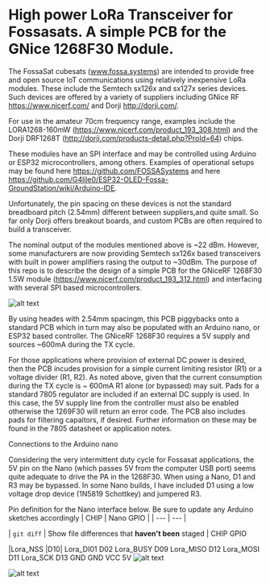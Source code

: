 # High power LoRa Transceiver for Fossasats.  A simple PCB for the GNice 1268F30 Module.
The FossaSat cubesats (www.fossa.systems) are intended to provide free and open source IoT communications using relatively inexpensive LoRa modules.  These include the Semtech sx126x and sx127x series devices.  Such devices are offered by a variety of suppliers including GNice RF https://www.nicerf.com/ and Dorji http://dorji.com/.  

For use in the amateur 70cm frequency range, examples include the LORA1268-160mW (https://www.nicerf.com/product_193_308.html) and the Dorji DRF1268T (http://dorji.com/products-detail.php?ProId=64) chips.  

These modules have an SPI interface and may be controlled using Arduino or ESP32 microcontrollers, among others.  Examples of operational setups may be found here https://github.com/FOSSASystems and here https://github.com/G4lile0/ESP32-OLED-Fossa-GroundStation/wiki/Arduino-IDE.

Unfortunately, the pin spacing on these devices is not the standard breadboard pitch (2.54mm)  different between suppliers,and quite small.  So far only Dorji offers breakout boards, and custom PCBs are often required to build a transceiver.

The nominal output of the modules mentioned above is ~22 dBm.  However, some manufacturers are now providing Semtech sx126x based transceivers with built in power amplifiers rasing the output to ~30dBm.  The purpose of this repo is to describe the design of a simple PCB for the GNiceRF 1268F30 1.5W module (https://www.nicerf.com/product_193_312.html) and interfacing with several SPI based microcontrollers.


![alt text](https://github.com/N6RFM/LoRA-PCB/blob/master/pix/PCBv1.2.png)

By using heades with 2.54mm spacingm, this PCB piggybacks onto a standard PCB which in turn may also be populated with an Arduino nano, or ESP32 based controller.
The GNiceRF 1268F30 requires a 5V supply and sources ~600mA during the TX cycle.  

For those applications where provision of external DC power is desired, then the PCB incudes provision for a simple current limiting resistor (R1) or a voltage divider (R1, R2).  As noted above, given that the current consumption during the TX cycle is ~ 600mA R1 alone (or bypassed) may suit. Pads for a standard 7805 regulator are included if an external DC supply is used.  In this case, the 5V supply line from the controller must also be enabled otherwise the 1269F30 will return an error code. The PCB also includes pads for filtering capaitors, if desired.  Further information on these may be found in the 7805 datasheet or application notes. 

Connections to the Arduino nano

Considering the very intermittent duty cycle for Fossasat applications, the 5V pin on the Nano (which passes 5V from the computer USB port) seems quite adequate to drive the PA in the 1268F30. When using a Nano, D1 and R3 may be bypassed.  In some Nano builds, I have included D1 using a low voltage drop device (1N5819 Schottkey) and jumpered R3.

Pin definition for the Nano interface below.  Be sure to update any Arduino sketches accordingly
| CHIP | Nano GPIO |
| --- | --- |

| `git diff` | Show file differences that **haven't been** staged |
CHIP      GPIO

|Lora_NSS	|D10|
Lora_DI01	D02
Lora_BUSY	D09
Lora_MISO	D12
Lora_MOSI	D11
Lora_SCK  D13
GND       GND
VCC       5V
![alt text](https://github.com/N6RFM/LoRA-PCB/blob/master/pix/IMG_4483.png)

![alt text](https://github.com/N6RFM/LoRA-PCB/blob/master/pix/IMG_4444.png)
